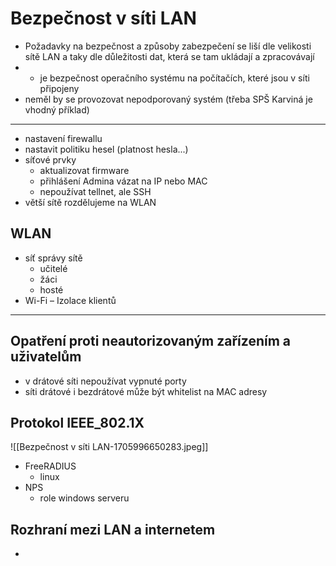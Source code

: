 # Bezpečnost v síti LAN
- Požadavky na  bezpečnost a způsoby zabezpečení se liší dle velikosti sítě LAN a taky dle důležitosti dat, která se tam ukládají a zpracovávají
- - je bezpečnost operačního systému na počítačích, které jsou v síti připojeny
- neměl by se provozovat nepodporovaný systém (třeba SPŠ Karviná je vhodný příklad)
--------------------------------------------------------------------
- nastavení firewallu
- nastavit politiku hesel (platnost hesla...)
- síťové prvky
	- aktualizovat firmware
	- přihlášení Admina vázat na IP nebo MAC
	- nepoužívat tellnet, ale SSH
- větší sítě rozdělujeme na WLAN
## WLAN
- síť správy sítě
	- učitelé
	- žáci
	- hosté
- Wi-Fi – Izolace klientů
-------------------------------------------------------------------
## Opatření proti neautorizovaným zařízením a uživatelům
- v drátové síti nepoužívat vypnuté porty
- síti drátové i bezdrátové může být whitelist na MAC adresy
## Protokol IEEE_802.1X
![[Bezpečnost v síti LAN-1705996650283.jpeg]]
- FreeRADIUS
	- linux
- NPS
	- role windows serveru
## Rozhraní mezi LAN a internetem
- 